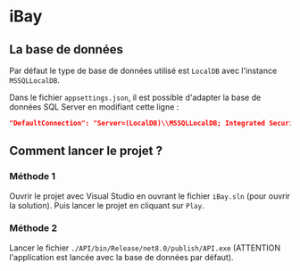 # iBay

## La base de données

Par défaut le type de base de données utilisé est `LocalDB` avec l'instance `MSSQLLocalDB`.

Dans le fichier `appsettings.json`, il est possible d'adapter la base de données SQL Server en modifiant cette ligne :
```json
"DefaultConnection": "Server=(LocalDB)\\MSSQLLocalDB; Integrated Security=true;"
```

## Comment lancer le projet ?

### Méthode 1

Ouvrir le projet avec Visual Studio en ouvrant le fichier `iBay.sln` (pour ouvrir la solution). Puis lancer le projet en cliquant sur `Play`.

### Méthode 2

Lancer le fichier `./API/bin/Release/net8.0/publish/API.exe` (ATTENTION l'application est lancée avec la base de données par défaut).